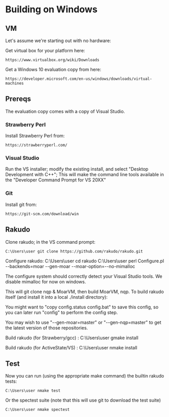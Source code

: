 # Building on Windows

## VM

Let's assume we're starting out with no hardware:

Get virtual box for your platform here:

    https://www.virtualbox.org/wiki/Downloads

Get a Windows 10 evaluation copy from here:

    https://developer.microsoft.com/en-us/windows/downloads/virtual-machines

## Prereqs

The evaluation copy comes with a copy of Visual Studio.

### Strawberry Perl

Install Strawberry Perl from:

    https://strawberryperl.com/

### Visual Studio

Run the VS installer; modify the existing install, and select "Desktop
Development with C++"; This will make the command line tools available
in the "Developer Command Prompt for VS 20XX"

### Git

Install git from:

    https://git-scm.com/download/win

## Rakudo

Clone rakudo; in the VS command prompt:

    C:\Users\user git clone https://github.com/rakudo/rakudo.git

Configure rakudo:
    C:\Users\user cd rakudo
    C:\Users\user perl Configure.pl --backends=moar --gen-moar --moar-option=--no-mimalloc

The configure system should correctly detect your Visual Studio tools. We disable
mimalloc for now on windows.

This will git clone nqp & MoarVM, then build MoarVM, nqp.
To build rakudo itself (and install it into a local ./install directory):

You might want to "copy config.status config.bat" to save this config, so
you can later run "config" to perform the config step.

You may wish to use "--gen-moar=master" or "--gen-nqp=master" to get the
latest version of those repositories.

Build rakudo (for Strawberry/gcc) :
    C:\Users\user gmake install

Build rakudo (for ActiveState/VS) :
    C:\Users\user nmake install

## Test

Now you can run (using the appropriate make command) the
builtin rakudo tests:

    C:\Users\user nmake test

Or the spectest suite (note that this will use git to download the
test suite)

    C:\Users\user nmake spectest
